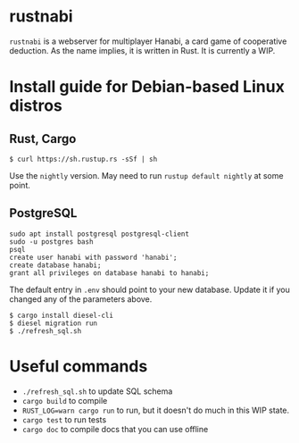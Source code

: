 # rustnabi

`rustnabi` is a webserver for multiplayer Hanabi, a card game of cooperative deduction. As the name implies, it is written in Rust. It is currently a WIP.

# Install guide for Debian-based Linux distros

## Rust, Cargo

```
$ curl https://sh.rustup.rs -sSf | sh
```

Use the `nightly` version. May need to run `rustup default nightly` at some point.

## PostgreSQL

```
sudo apt install postgresql postgresql-client
sudo -u postgres bash
psql
create user hanabi with password 'hanabi';
create database hanabi;
grant all privileges on database hanabi to hanabi;
```

The default entry in `.env` should point to your new database. Update it if you changed any of the parameters above.

```
$ cargo install diesel-cli
$ diesel migration run
$ ./refresh_sql.sh
```

# Useful commands

* `./refresh_sql.sh` to update SQL schema
* `cargo build` to compile
* `RUST_LOG=warn cargo run` to run, but it doesn't do much in this WIP state.
* `cargo test` to run tests
* `cargo doc` to compile docs that you can use offline
